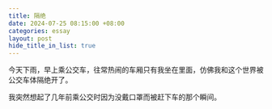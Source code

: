 ```yaml
---
title: 隔绝
date: 2024-07-25 08:15:00 +08:00
categories: essay
layout: post
hide_title_in_list: true
---
```


今天下雨，早上乘公交车，往常热闹的车厢只有我坐在里面，仿佛我和这个世界被公交车体隔绝开了。

我突然想起了几年前乘公交时因为没戴口罩而被赶下车的那个瞬间。
